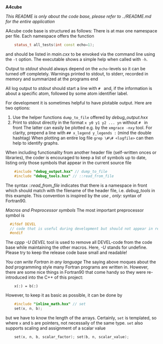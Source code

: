 **A4cube**

*This README is only about the code base, please refer to ../README.md for the entire application*
  
AAcube code base is structured as follows:
There is at max one namespace per file.
Each namespace offers the function
```C++
    status_t all_tests(int const echo=1);
```
and should be listed in *main.cxx* to be envoked via the command line using the `-t` option.
The executable shows a simple help when called with `-h`.

Output to *stdout* should always depend on the `echo`-levels so it can be turned off completely.
Warnings printed to stdout, to stderr, recorded in memory and summarized at the programs end 

All log output to *stdout* should start a line with `# ` and, if the information is about 
a specific atom, followed by some atom identifier label.

For development it is sometimes helpful to have plotable output. Here are two options:
  1. Use the helper functions `dump_to_file` offered by *debug_output.hxx*
  2. Print to stdout directly in the format `x y0 y1 y2 ... yn` without `# ` in front
The latter can easily be plotted e.g. by the `xmgrace -nxy` tool.
For clarity, prepend a line with `## x_legend y_legends :` (mind the double hashtag)
When plotting an entire log file `grep \#\# <logfile>` can then help to identify graphs.

When including functionality from another header file (self-written onces or libraries),
the coder is encouraged to keep a list of symbols up to date, listing only those
symbols that appear in the current source file
```C++
    #include "debug_output.hxx" // dump_to_file
    #include "debug_tools.hxx" // ::read_from_file
```
The syntax *::read_from_file* indicates that there is a namespace in front
which should match with the filename of the header file, i.e. *debug_tools* in this example.
This convention is inspired by the *use <module>, only: <symbols>* syntax of Fortran90. 

*Macros and Preprocessor symbols*
The most important preprocessor symbol is
```C
  #ifdef DEVEL
  // code that is useful during development but should not appear in release versions
  #endif
```
The *cppp -U DEVEL* tool is used to remove all DEVEL-code from the code base while
maintaining the other macros. Here, *-U* stands for undefine.
Please try to keep the release code base small and readable!

*You can write Fortran in any language*
The saying above moques about the *bad* programming style many Fortran programs
are written in. However, there are some nice things in Fortran90 that come handy
so they were re-introduced into the C++ of this project:
```Fortran90
    x(:) = b(:)
```
However, to keep it as basic as possible, it can be done by
```C++
    #include "inline_math.hxx" // set
    set(x, n, b);
```
but we have to know the length of the arrays.
Certainly, `set` is templated, so where `x` and `b` are pointers, not necessaily of the same type.
`set` also supports scaling and assignment of a scalar value
```C++
    set(x, n, b, scalar_factor); set(b, n, scalar_value);
```
